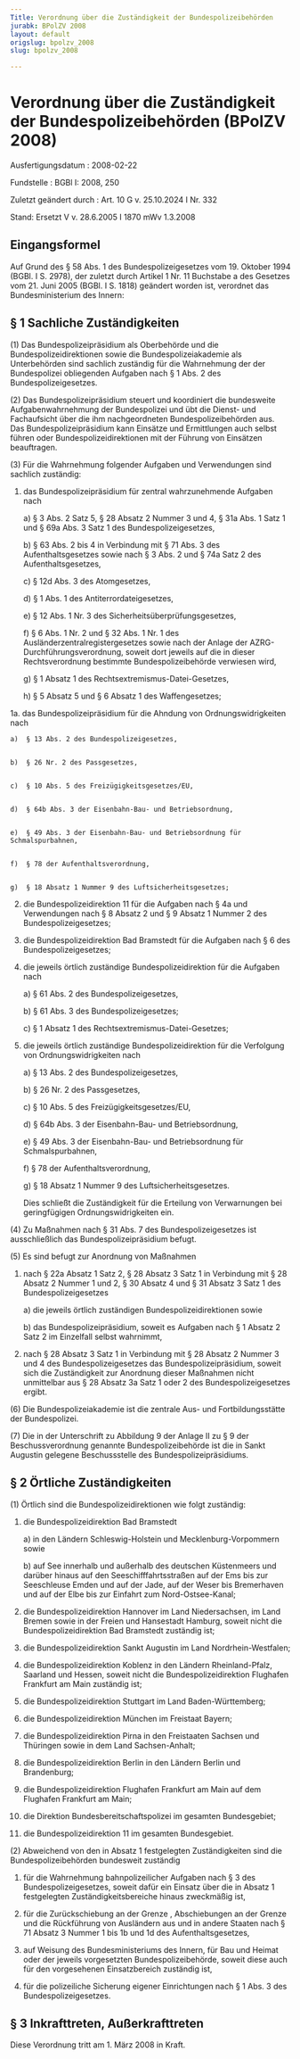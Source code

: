 ```yaml
---
Title: Verordnung über die Zuständigkeit der Bundespolizeibehörden
jurabk: BPolZV 2008
layout: default
origslug: bpolzv_2008
slug: bpolzv_2008

---
```


# Verordnung über die Zuständigkeit der Bundespolizeibehörden (BPolZV 2008)

Ausfertigungsdatum
:   2008-02-22

Fundstelle
:   BGBl I: 2008, 250

Zuletzt geändert durch
:   Art. 10 G v. 25.10.2024 I Nr. 332

Stand: Ersetzt V v. 28.6.2005 I 1870 mWv 1.3.2008

## Eingangsformel

Auf Grund des § 58 Abs. 1 des Bundespolizeigesetzes vom 19. Oktober 1994 (BGBl. I S. 2978), der zuletzt durch Artikel 1 Nr. 11 Buchstabe a des Gesetzes vom 21. Juni 2005 (BGBl. I S. 1818) geändert worden ist, verordnet das Bundesministerium des Innern:


## § 1 Sachliche Zuständigkeiten

(1) Das Bundespolizeipräsidium als Oberbehörde und die Bundespolizeidirektionen sowie die Bundespolizeiakademie als Unterbehörden sind sachlich zuständig für die Wahrnehmung der der Bundespolizei obliegenden Aufgaben nach § 1 Abs. 2 des Bundespolizeigesetzes.

(2) Das Bundespolizeipräsidium steuert und koordiniert die bundesweite Aufgabenwahrnehmung der Bundespolizei und übt die Dienst- und Fachaufsicht über die ihm nachgeordneten Bundespolizeibehörden aus. Das Bundespolizeipräsidium kann Einsätze und Ermittlungen auch selbst führen oder Bundespolizeidirektionen mit der Führung von Einsätzen beauftragen.

(3) Für die Wahrnehmung folgender Aufgaben und Verwendungen sind sachlich zuständig:

1.  das Bundespolizeipräsidium für zentral wahrzunehmende Aufgaben nach

    a)  § 3 Abs. 2 Satz 5, § 28 Absatz 2 Nummer 3 und 4, § 31a Abs. 1 Satz 1 und § 69a Abs. 3 Satz 1 des Bundespolizeigesetzes,


    b)  § 63 Abs. 2 bis 4 in Verbindung mit § 71 Abs. 3 des Aufenthaltsgesetzes sowie nach § 3 Abs. 2 und § 74a Satz 2 des Aufenthaltsgesetzes,


    c)  § 12d Abs. 3 des Atomgesetzes,


    d)  § 1 Abs. 1 des Antiterrordateigesetzes,


    e)  § 12 Abs. 1 Nr. 3 des Sicherheitsüberprüfungsgesetzes,


    f)  § 6 Abs. 1 Nr. 2 und § 32 Abs. 1 Nr. 1 des Ausländerzentralregistergesetzes sowie nach der Anlage der AZRG-Durchführungsverordnung, soweit dort jeweils auf die in dieser Rechtsverordnung bestimmte Bundespolizeibehörde verwiesen wird,


    g)  § 1 Absatz 1 des Rechtsextremismus-Datei-Gesetzes,


    h)  § 5 Absatz 5 und § 6 Absatz 1 des Waffengesetzes;





1a. das Bundespolizeipräsidium für die Ahndung von Ordnungswidrigkeiten nach

    a)  § 13 Abs. 2 des Bundespolizeigesetzes,


    b)  § 26 Nr. 2 des Passgesetzes,


    c)  § 10 Abs. 5 des Freizügigkeitsgesetzes/EU,


    d)  § 64b Abs. 3 der Eisenbahn-Bau- und Betriebsordnung,


    e)  § 49 Abs. 3 der Eisenbahn-Bau- und Betriebsordnung für Schmalspurbahnen,


    f)  § 78 der Aufenthaltsverordnung,


    g)  § 18 Absatz 1 Nummer 9 des Luftsicherheitsgesetzes;





2.  die Bundespolizeidirektion 11 für die Aufgaben nach § 4a und Verwendungen nach § 8 Absatz 2 und § 9 Absatz 1 Nummer 2 des Bundespolizeigesetzes;


3.  die Bundespolizeidirektion Bad Bramstedt für die Aufgaben nach § 6 des Bundespolizeigesetzes;


4.  die jeweils örtlich zuständige Bundespolizeidirektion für die Aufgaben nach

    a)  § 61 Abs. 2 des Bundespolizeigesetzes,


    b)  § 61 Abs. 3 des Bundespolizeigesetzes;


    c)  § 1 Absatz 1 des Rechtsextremismus-Datei-Gesetzes;





5.  die jeweils örtlich zuständige Bundespolizeidirektion für die Verfolgung von Ordnungswidrigkeiten nach

    a)  § 13 Abs. 2 des Bundespolizeigesetzes,


    b)  § 26 Nr. 2 des Passgesetzes,


    c)  § 10 Abs. 5 des Freizügigkeitsgesetzes/EU,


    d)  § 64b Abs. 3 der Eisenbahn-Bau- und Betriebsordnung,


    e)  § 49 Abs. 3 der Eisenbahn-Bau- und Betriebsordnung für Schmalspurbahnen,


    f)  § 78 der Aufenthaltsverordnung,


    g)  § 18 Absatz 1 Nummer 9 des Luftsicherheitsgesetzes.



    Dies schließt die Zuständigkeit für die Erteilung von Verwarnungen bei geringfügigen Ordnungswidrigkeiten ein.




(4) Zu Maßnahmen nach § 31 Abs. 7 des Bundespolizeigesetzes ist ausschließlich das Bundespolizeipräsidium befugt.

(5) Es sind befugt zur Anordnung von Maßnahmen

1.  nach § 22a Absatz 1 Satz 2, § 28 Absatz 3 Satz 1 in Verbindung mit § 28 Absatz 2 Nummer 1 und 2, § 30 Absatz 4 und § 31 Absatz 3 Satz 1 des Bundespolizeigesetzes

    a)  die jeweils örtlich zuständigen Bundespolizeidirektionen sowie


    b)  das Bundespolizeipräsidium, soweit es Aufgaben nach § 1 Absatz 2 Satz 2 im Einzelfall selbst wahrnimmt,





2.  nach § 28 Absatz 3 Satz 1 in Verbindung mit § 28 Absatz 2 Nummer 3 und 4 des Bundespolizeigesetzes das Bundespolizeipräsidium, soweit sich die Zuständigkeit zur Anordnung dieser Maßnahmen nicht unmittelbar aus § 28 Absatz 3a Satz 1 oder 2 des Bundespolizeigesetzes ergibt.




(6) Die Bundespolizeiakademie ist die zentrale Aus- und Fortbildungsstätte der Bundespolizei.

(7) Die in der Unterschrift zu Abbildung 9 der Anlage II zu § 9 der Beschussverordnung genannte Bundespolizeibehörde ist die in Sankt Augustin gelegene Beschussstelle des Bundespolizeipräsidiums.


## § 2 Örtliche Zuständigkeiten

(1) Örtlich sind die Bundespolizeidirektionen wie folgt zuständig:

1.  die Bundespolizeidirektion Bad Bramstedt

    a)  in den Ländern Schleswig-Holstein und Mecklenburg-Vorpommern sowie


    b)  auf See innerhalb und außerhalb des deutschen Küstenmeers und darüber hinaus auf den Seeschifffahrtsstraßen auf der Ems bis zur Seeschleuse Emden und auf der Jade, auf der Weser bis Bremerhaven und auf der Elbe bis zur Einfahrt zum Nord-Ostsee-Kanal;





2.  die Bundespolizeidirektion Hannover im Land Niedersachsen, im Land Bremen sowie in der Freien und Hansestadt Hamburg, soweit nicht die Bundespolizeidirektion Bad Bramstedt zuständig ist;


3.  die Bundespolizeidirektion Sankt Augustin im Land Nordrhein-Westfalen;


4.  die Bundespolizeidirektion Koblenz in den Ländern Rheinland-Pfalz, Saarland und Hessen, soweit nicht die Bundespolizeidirektion Flughafen Frankfurt am Main zuständig ist;


5.  die Bundespolizeidirektion Stuttgart im Land Baden-Württemberg;


6.  die Bundespolizeidirektion München im Freistaat Bayern;


7.  die Bundespolizeidirektion Pirna in den Freistaaten Sachsen und Thüringen sowie in dem Land Sachsen-Anhalt;


8.  die Bundespolizeidirektion Berlin in den Ländern Berlin und Brandenburg;


9.  die Bundespolizeidirektion Flughafen Frankfurt am Main auf dem Flughafen Frankfurt am Main;


10. die Direktion Bundesbereitschaftspolizei im gesamten Bundesgebiet;


11. die Bundespolizeidirektion 11 im gesamten Bundesgebiet.




(2) Abweichend von den in Absatz 1 festgelegten Zuständigkeiten sind die Bundespolizeibehörden bundesweit zuständig

1.  für die Wahrnehmung bahnpolizeilicher Aufgaben nach § 3 des Bundespolizeigesetzes, soweit dafür ein Einsatz über die in Absatz 1 festgelegten Zuständigkeitsbereiche hinaus zweckmäßig ist,


2.  für die Zurückschiebung an der Grenze , Abschiebungen an der Grenze und die Rückführung von Ausländern aus und in andere Staaten nach § 71 Absatz 3 Nummer 1 bis 1b und 1d des Aufenthaltsgesetzes,


3.  auf Weisung des Bundesministeriums des Innern, für Bau und Heimat oder der jeweils vorgesetzten Bundespolizeibehörde, soweit diese auch für den vorgesehenen Einsatzbereich zuständig ist,


4.  für die polizeiliche Sicherung eigener Einrichtungen nach § 1 Abs. 3 des Bundespolizeigesetzes.





## § 3 Inkrafttreten, Außerkrafttreten

Diese Verordnung tritt am 1. März 2008 in Kraft.


